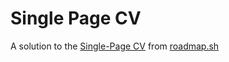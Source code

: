# Single Page CV

A solution to the [Single-Page CV](https://roadmap.sh/projects/single-page-cv) from [roadmap.sh](https://roadmap.sh)

